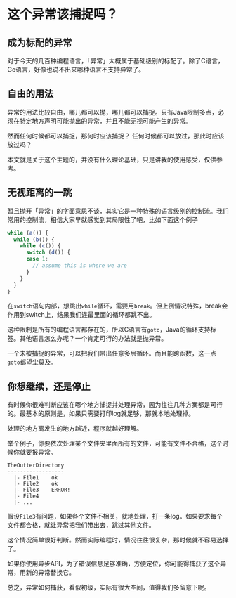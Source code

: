 # 这个异常该捕捉吗？



## 成为标配的异常

对于今天的几百种编程语言，「异常」大概属于基础级别的标配了。除了C语言，Go语言，好像也说不出来哪种语言不支持异常了。


## 自由的用法

异常的用法比较自由，哪儿都可以抛，哪儿都可以捕捉。只有Java限制多点，必须在特定地方声明可能抛出的异常，并且不能无视可能产生的异常。

然而任何时候都可以捕捉，那何时应该捕捉？ 任何时候都可以放过，那此时应该放过吗？

本文就是关于这个主题的，并没有什么理论基础，只是讲我的使用感受，仅供参考。


## 无视距离的一跳

暂且抛开「异常」的字面意思不谈，其实它是一种特殊的语言级别的控制流。我们常用的控制流，相信大家早就感觉到其局限性了吧，比如下面这个例子

```js
while (a()) {
  while (b()) {
    while (c()) {
      switch (d()) {
      case 1:
        // assume this is where we are
      }
    }
  }
}
```

在`switch`语句内部，想跳出`while`循环，需要用`break`。但上例情况特殊，break会作用到switch上，结果我们连最里面的循环都跳不出。

这种限制是所有的编程语言都存在的，所以C语言有`goto`，Java的循环支持标签。其他语言怎么办呢？一个肯定可行的办法就是抛异常。

一个未被捕捉的异常，可以把我们带出任意多层循环。而且能跨函数，这一点`goto`都望尘莫及。


## 你想继续，还是停止

有时候你很难判断应该在哪个地方捕捉并处理异常，因为往往几种方案都是可行的。最基本的原则是，如果只需要打印log就足够，那就本地处理掉。

处理的地方离发生的地方越近，程序就越好理解。

举个例子，你要依次处理某个文件夹里面所有的文件，可能有文件不合格，这个时候你就要报异常。

```
TheOutterDirectory
------------------
  |- File1    ok
  |- File2    ok
  |- File3    ERROR!
  |- File4
  |- ...
```

假设`File3`有问题，如果各个文件不相关，就地处理，打一条log。如果要求每个文件都合格，就让异常把我们带出去，跳过其他文件。

这个情况简单很好判断。然而实际编程时，情况往往很复杂，那时候就不容易选择了。

如果你使用异步API，为了错误信息足够准确，方便定位，你可能得捕获了这个异常，用新的异常替换它。

总之，异常如何捕获，看似初级，实际有很大空间，值得我们多留意下呢。
